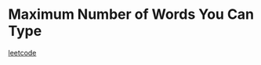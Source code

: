 Maximum Number of Words You Can Type
====================================
[leetcode](https://leetcode.com/problems/maximum-number-of-words-you-can-type)
